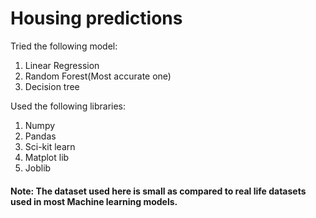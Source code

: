 # Housing predictions


Tried the following model:
1. Linear Regression
2. Random Forest(Most accurate one)
3. Decision tree

Used the following libraries:
1. Numpy
2. Pandas
3. Sci-kit learn
4. Matplot lib
5. Joblib

#### Note: The dataset used here is small as compared to real life datasets used in most Machine learning models.
